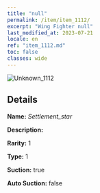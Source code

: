```yaml
---
title: "null"
permalink: /item/item_1112/
excerpt: "Wing Fighter null"
last_modified_at: 2023-07-21
locale: en
ref: "item_1112.md"
toc: false
classes: wide
---
```



 ![Unknown_1112](/images/item/Settlement_star_p.png)



## Details

 **Name:** *Settlement_star* 

 **Description:** 

 **Rarity:** 1 

 **Type:** 1 

 **Suction:** true 

 **Auto Suction:** false 


